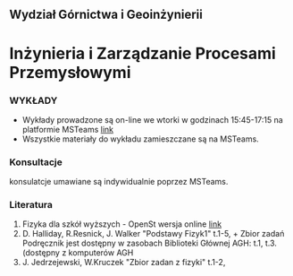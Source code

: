 ## Wydział Górnictwa i Geoinżynierii
# Inżynieria i Zarządzanie Procesami Przemysłowymi

### WYKŁADY

- Wykłady prowadzone są on-line we wtorki w godzinach 15:45-17:15 na platformie MSTeams
[link](https:https://teams.microsoft.com/l/channel/19%3af0a9e16f9e70405497af02acb61d38f8%40thread.tacv2/Og%25C3%25B3lny?groupId=f98ae9ad-e759-43e0-8c20-002893f47c7a&tenantId=80b1033f-21e0-4a82-bbc0-f05fdccd3bc8)
- Wszystkie materiały do wykładu zamieszczane są na MSTeams.

### Konsultacje 
konsulatcje umawiane są indywidualnie poprzez MSTeams.

### Literatura
1. Fizyka dla szkół wyższych - OpenSt wersja online [link](https://www.openstax.pl/"pl)
2. D. Halliday, R.Resnick, J. Walker "Podstawy Fizyk1" t.1-5, + Zbior zadań
Podręcznik jest dostępny w zasobach Biblioteki Głównej AGH: t.1, t.3. (dostępny z komputerów AGH
3. J. Jedrzejewski, W.Kruczek "Zbior zadan z fizyki" t.1-2,




